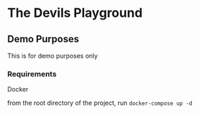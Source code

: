 # The Devils Playground

## Demo Purposes
This is for demo purposes only


### Requirements
Docker

from the root directory of the project, run 
`docker-compose up -d`
